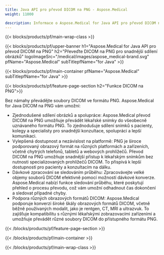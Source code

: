 ```yaml
---
title: Java API pro převod DICOM na PNG - Aspose.Medical
weight: 11000

description: Informace o Aspose.Medical for Java API pro převod DICOM na PNG
---
```


{{< blocks/products/pf/main-wrap-class >}}

{{< blocks/products/pf/upper-banner h1="Aspose.Medical for Java API pro převod DICOM na PNG" h2="Převeďte DICOM na PNG pro snadnější sdílení obrázků" logoImageSrc="/medical/images/aspose_medical-brand.svg" pfName="Aspose.Medical" subTitlepfName="for Java" >}}

{{< blocks/products/pf/main-container pfName="Aspose.Medical" subTitlepfName="for Java" >}}

{{< blocks/products/pf/feature-page-section h2="Funkce DICOM na PNG">}}

<p>Bez námahy převádějte soubory DICOM ve formátu PNG. Aspose.Medical for Java DICOM na PNG vám umožní:</p>

<ul>
<li>Zjednodušené sdílení obrázků a spolupráce: Aspose.Medical převod DICOM na PNG umožňuje převádět lékařské snímky do všeobecně uznávaného formátu PNG. To zjednodušuje sdílení snímků s pacienty, kolegy a specialisty pro snadnější konzultace, spolupráci a lepší komunikaci.</li>
<li>Vylepšená dostupnost a nezávislost na platformě: PNG je široce podporovaný obrazový formát na různých platformách a zařízeních, včetně chytrých telefonů, tabletů a webových prohlížečů. Převod DICOM na PNG umožňuje snadnější přístup k lékařským snímkům bez nutnosti specializovaných prohlížečů DICOM. To přispívá k lepší dostupnosti pro pacienty a konzultacím na dálku.</li>
<li>Dávkové zpracování se sledováním průběhu: Zpracovávejte velké objemy souborů DICOM efektivně pomocí možností dávkové konverze. Aspose.Medical nabízí funkce sledování průběhu, které poskytují přehled o procesu převodu, což vám umožní odhadnout čas dokončení a sledovat případné chyby.</li>
<li>Podpora různých obrazových formátů DICOM: Aspose.Medical podporuje konverzi široké škály obrazových formátů DICOM, včetně běžně používaných modalit, jako je rentgen, CT, MRI a ultrazvuk. To zajišťuje kompatibilitu s různými lékařskými zobrazovacími zařízeními a umožňuje převádět různé soubory DICOM do přístupného formátu PNG.</li>
</ul>

{{< /blocks/products/pf/feature-page-section >}}

{{< /blocks/products/pf/main-container >}}

{{< /blocks/products/pf/main-wrap-class >}}